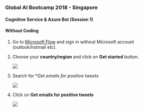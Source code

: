 ### Global AI Bootcamp 2018 - Singapore
#### Cognitive Service & Azure Bot (Session 1)

#### Without Coding

1. Go to [Microsoft Flow](https://flow.microsoft.com/en-us/) and sign in without Microsoft account (outlook/hotmail etc).

2. Choose your **country/region** and click on **Get started** button.

	![](https://github.com/ceteongvanness/eventdemo/blob/master/Global%20AI%20Bootcamp%20SG%20Lab/Image/Image%201%20-%201.png)
    
3. Search for **Get emails for positive tweets*

	![](https://github.com/ceteongvanness/eventdemo/blob/master/Global%20AI%20Bootcamp%20SG%20Lab/Image/Image%201%20-%202.png)

4. Click on **Get emails for positive tweets**

	![](https://github.com/ceteongvanness/eventdemo/blob/master/Global%20AI%20Bootcamp%20SG%20Lab/Image/Image%201%20-%203.png)